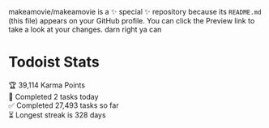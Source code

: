 makeamovie/makeamovie is a ✨ special ✨ repository because its `README.md` (this file) appears on your GitHub profile.
You can click the Preview link to take a look at your changes. darn right ya can

# Todoist Stats

<!-- TODO-IST:START -->
🏆  39,114 Karma Points           
🌸  Completed 2 tasks today           
✅  Completed 27,493 tasks so far           
⏳  Longest streak is 328 days
<!-- TODO-IST:END -->